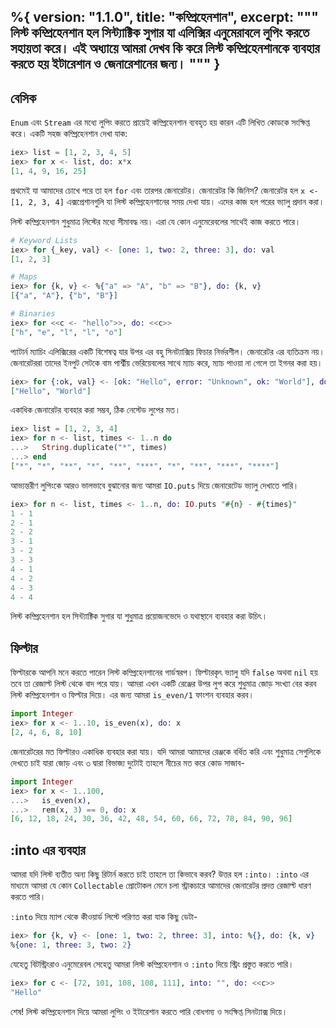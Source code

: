 %{
  version: "1.1.0",
  title: "কম্প্রিহেনশান",
  excerpt: """
  লিস্ট কম্প্রিহেনশান হল সিন্ট্যাক্টিক সুগার যা এলিক্সির এনুমেরাবলে লুপিং করতে সহায়তা করে। এই অধ্যায়ে আমরা দেখব কি করে লিস্ট কম্প্রিহেনশানকে ব্যবহার করতে হয় ইটারেশান ও জেনারেশানের জন্য।
  """
}
---

## বেসিক

`Enum` এবং `Stream` এর মধ্যে লুপিং করতে প্রায়েই কম্প্রিহেনশান ব্যবহৃত হয় কারন এটি লিখিত কোডকে সংক্ষিপ্ত করে। একটি সহজ কম্প্রিহেনশান দেখা যাক:

```elixir
iex> list = [1, 2, 3, 4, 5]
iex> for x <- list, do: x*x
[1, 4, 9, 16, 25]
```

প্রথমেই যা আমাদের চোখে পরে তা হল `for` এবং তারপর জেনারেটর। 
জেনারেটর কি জিনিস?
জেনারেটর হল `x <- [1, 2, 3, 4]` এক্সপ্রেশানগুলি যা লিস্ট কম্প্রিহেনশানের সময় দেখা যায়। এদের কাজ হল পরের ভ্যালু প্রদান করা।

লিস্ট কম্প্রিহেনশান শুধুমাত্র লিস্টের মধ্যে সীমাবদ্ধ নয়। এরা যে কোন এনুমেরেবলের সাথেই কাজ করতে পারে।

```elixir
# Keyword Lists
iex> for {_key, val} <- [one: 1, two: 2, three: 3], do: val
[1, 2, 3]

# Maps
iex> for {k, v} <- %{"a" => "A", "b" => "B"}, do: {k, v}
[{"a", "A"}, {"b", "B"}]

# Binaries
iex> for <<c <- "hello">>, do: <<c>>
["h", "e", "l", "l", "o"]
```

প্যাটার্ন ম্যাচিং এলিক্সিরের একটি বিশেষত্ব যার উপর এর বহু সিনট্যাক্সিয় ফিচার নির্ভরশীল। জেনারেটর এর ব্যতিক্রম নয়। জেনারেটররা তাদের ইনপুট সেটকে বাম পার্শ্বীয় ভেরিয়েবলের সাথে ম্যাচ করে, ম্যাচ পাওয়া না গেলে তা ইগনর করা হয়।

```elixir
iex> for {:ok, val} <- [ok: "Hello", error: "Unknown", ok: "World"], do: val
["Hello", "World"]
```

একাধিক জেনারেটর ব্যবহার করা সম্ভব, ঠিক নেস্টেড লুপের মত।

```elixir
iex> list = [1, 2, 3, 4]
iex> for n <- list, times <- 1..n do
...>   String.duplicate("*", times)
...> end
["*", "*", "**", "*", "**", "***", "*", "**", "***", "****"]
```

আভ্যন্তরীণ লুপিংকে আরও ভালভাবে বুঝানোর জন্য আমরা `IO.puts` দিয়ে জেনারেটেড ভ্যালু দেখাতে পারি। 

```elixir
iex> for n <- list, times <- 1..n, do: IO.puts "#{n} - #{times}"
1 - 1
2 - 1
2 - 2
3 - 1
3 - 2
3 - 3
4 - 1
4 - 2
4 - 3
4 - 4
```

লিস্ট কম্প্রিহেনশান হল সিন্ট্যাক্টিক সুগার যা শুধুমাত্র প্রয়োজনভেদে ও যথাস্থানে ব্যবহার করা উচিৎ।

## ফিল্টার

ফিল্টারকে আপনি মনে করতে পারেন লিস্ট কম্প্রিহেনশানের গার্ডস্বরপ। ফিল্টারকৃৎ ভ্যালু যদি `false` অথবা `nil` হয় তবে তা রেজাল্ট লিস্ট থেকে বাদ পরে যায়। আমরা এখন একটি রেঞ্জের উপর লুপ করে শুধুমাত্র জোড় সংখ্যা বের করব লিস্ট কম্প্রিহেনশান ও ফিল্টার দিয়ে। এর জন্য আমরা `is_even/1` ফাংশন ব্যবহার করব।

```elixir
import Integer
iex> for x <- 1..10, is_even(x), do: x
[2, 4, 6, 8, 10]
```

জেনারেটরের মত ফিল্টারও একাধিক ব্যবহার করা যায়। যদি আমরা আমাদের রেঞ্জকে বর্ধিত করি এবং শুধুমাত্র সেগুলিকে দেখতে চাই যারা জোড় এবং ৩ দ্বারা বিভাজ্য দুটোই তাহলে নীচের মত করে কোড সাজাব-

```elixir
import Integer
iex> for x <- 1..100,
...>   is_even(x),
...>   rem(x, 3) == 0, do: x
[6, 12, 18, 24, 30, 36, 42, 48, 54, 60, 66, 72, 78, 84, 90, 96]
```

## :into এর ব্যবহার

আমরা যদি লিস্ট ব্যতীত অন্য কিছু রিটার্ন করতে চাই তাহলে তা কিভাবে করব? উত্তর হল `:into`। `:into` এর মাধ্যমে আমরা যে কোন `Collectable` প্রোটোকল মেনে চলা স্ট্রাকচারে আমাদের জেনারেটর প্রদত্ত রেজাল্ট ধারণ করতে পারি।

`:into` দিয়ে ম্যাপ থেকে কীওয়ার্ড লিস্টে পরিণত করা যাক কিছু ডেটা-

```elixir
iex> for {k, v} <- [one: 1, two: 2, three: 3], into: %{}, do: {k, v}
%{one: 1, three: 3, two: 2}
```

যেহেতু বিটস্ট্রিংরাও এনুমেরেবল সেহেতু আমরা লিস্ট কম্প্রিহেনশান ও `:into` দিয়ে স্ট্রিং প্রস্তুত করতে পারি।

```elixir
iex> for c <- [72, 101, 108, 108, 111], into: "", do: <<c>>
"Hello"
```

শেষ! লিস্ট কম্প্রিহেনশান দিয়ে আমরা লুপিং ও ইটারেশান করতে পারি বোধগম্য ও সংক্ষিপ্ত সিনট্যাক্স দিয়ে।
